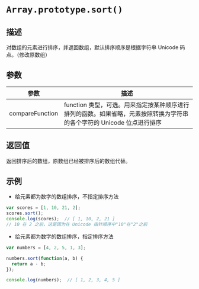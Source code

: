 # `Array.prototype.sort()`

## 描述

对数组的元素进行排序，并返回数组，默认排序顺序是根据字符串 Unicode 码点。（修改原数组）

## 参数

参数 | 描述
--- | ---
compareFunction | function 类型，可选。用来指定按某种顺序进行排列的函数。如果省略，元素按照转换为字符串的各个字符的 Unicode 位点进行排序

## 返回值

返回排序后的数组，原数组已经被排序后的数组代替。

## 示例

+ 给元素都为数字的数组排序，不指定排序方法

```js
var scores = [1, 10, 21, 2];
scores.sort();
console.log(scores);  // [ 1, 10, 2, 21 ]
// 10 在 2 之前，这是因为在 Unicode 指针顺序中"10"在"2"之前
```

+ 给元素都为数字的数组排序，指定排序方法

```js
var numbers = [4, 2, 5, 1, 3];

numbers.sort(function(a, b) {
  return a - b;
});

console.log(numbers);  // [ 1, 2, 3, 4, 5 ]

```

